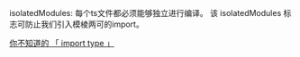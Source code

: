 isolatedModules:
每个ts文件都必须能够独立进行编译。
该 isolatedModules 标志可防止我们引入模棱两可的import。

[你不知道的 「 import type 」](https://segmentfault.com/a/1190000039800522)